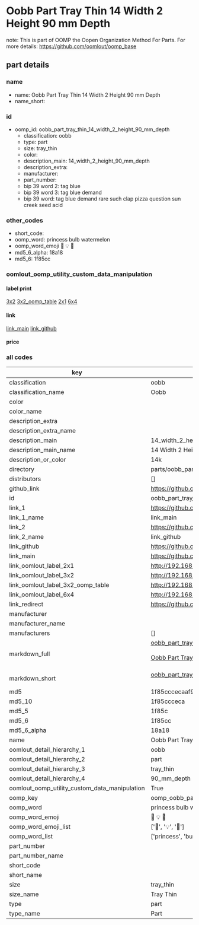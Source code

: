 # Oobb Part Tray Thin 14 Width 2 Height 90 mm Depth  

note: This is part of OOMP the Oopen Organization Method For Parts. For more details: https://github.com/oomlout/oomp_base

##  part details
  







### name
* name: Oobb Part Tray Thin 14 Width 2 Height 90 mm Depth
* name_short: 
### id
* oomp_id: oobb_part_tray_thin_14_width_2_height_90_mm_depth
  * classification: oobb
  * type: part
  * size: tray_thin
  * color: 
  * description_main: 14_width_2_height_90_mm_depth
  * description_extra: 
  * manufacturer: 
  * part_number: 
  * bip 39 word 2: tag blue
  * bip 39 word 3: tag blue demand
  * bip 39 word: tag blue demand rare such clap pizza question sun creek seed acid

### other_codes
* short_code: 
* oomp_word: princess bulb watermelon
* oomp_word_emoji :princess: :bulb: :watermelon:
* md5_6_alpha: 18a18
* md5_6: 1f85cc






### oomlout_oomp_utility_custom_data_manipulation
#### label print
[3x2](http://192.168.1.245:1112/?label=oomp%2018a18)
[3x2_oomp_table](http://192.168.1.108:1112/?label=oomp%2018a18)
[2x1](http://192.168.1.242:1112/?label=oomp%2018a18)
[6x4](http://192.168.1.55:1112/?label=oomp%2018a18)    

#### link

[link_main](https://github.com/oomlout/oomlout_oomp_version_1_messy/tree/main/parts/oobb_part_tray_thin_14_width_2_height_90_mm_depth) [link_github](https://github.com/oomlout/oomlout_oomp_version_1_messy/tree/main/parts/oobb_part_tray_thin_14_width_2_height_90_mm_depth)                             

#### price







### all codes 
| key | value |  
| --- | --- |  
| classification | oobb |  
| classification_name | Oobb |  
| color |  |  
| color_name |  |  
| description_extra |  |  
| description_extra_name |  |  
| description_main | 14_width_2_height_90_mm_depth |  
| description_main_name | 14 Width 2 Height 90 mm Depth |  
| description_or_color | 14k |  
| directory | parts/oobb_part_tray_thin_14_width_2_height_90_mm_depth |  
| distributors | [] |  
| github_link | https://github.com/oomlout/oomlout_oomp_part_src/tree/main/parts/oobb_part_tray_thin_14_width_2_height_90_mm_depth |  
| id | oobb_part_tray_thin_14_width_2_height_90_mm_depth |  
| link_1 | https://github.com/oomlout/oomlout_oomp_version_1_messy/tree/main/parts/oobb_part_tray_thin_14_width_2_height_90_mm_depth |  
| link_1_name | link_main |  
| link_2 | https://github.com/oomlout/oomlout_oomp_version_1_messy/tree/main/parts/oobb_part_tray_thin_14_width_2_height_90_mm_depth |  
| link_2_name | link_github |  
| link_github | https://github.com/oomlout/oomlout_oomp_version_1_messy/tree/main/parts/oobb_part_tray_thin_14_width_2_height_90_mm_depth |  
| link_main | https://github.com/oomlout/oomlout_oomp_version_1_messy/tree/main/parts/oobb_part_tray_thin_14_width_2_height_90_mm_depth |  
| link_oomlout_label_2x1 | http://192.168.1.242:1112/?label=oomp%2018a18 |  
| link_oomlout_label_3x2 | http://192.168.1.245:1112/?label=oomp%2018a18 |  
| link_oomlout_label_3x2_oomp_table | http://192.168.1.108:1112/?label=oomp%2018a18 |  
| link_oomlout_label_6x4 | http://192.168.1.55:1112/?label=oomp%2018a18 |  
| link_redirect | https://github.com/oomlout/oomlout_oomp_version_1_messy/tree/main/parts/oobb_part_tray_thin_14_width_2_height_90_mm_depth |  
| manufacturer |  |  
| manufacturer_name |  |  
| manufacturers | [] |  
| markdown_full | [oobb_part_tray_thin_14_width_2_height_90_mm_depth](none)<br>[](none)<br>[Oobb Part Tray Thin 14 Width 2 Height 90 Mm Depth](none)<br><br> |  
| markdown_short | [oobb_part_tray_thin_14_width_2_height_90_mm_depth](none)<br><br> |  
| md5 | 1f85cccecaaf94b4a76c3b20744616e9 |  
| md5_10 | 1f85ccceca |  
| md5_5 | 1f85c |  
| md5_6 | 1f85cc |  
| md5_6_alpha | 18a18 |  
| name | Oobb Part Tray Thin 14 Width 2 Height 90 mm Depth |  
| oomlout_detail_hierarchy_1 | oobb |  
| oomlout_detail_hierarchy_2 | part |  
| oomlout_detail_hierarchy_3 | tray_thin |  
| oomlout_detail_hierarchy_4 | 90_mm_depth |  
| oomlout_oomp_utility_custom_data_manipulation | True |  
| oomp_key | oomp_oobb_part_tray_thin_14_width_2_height_90_mm_depth |  
| oomp_word | princess bulb watermelon |  
| oomp_word_emoji | :princess: :bulb: :watermelon: |  
| oomp_word_emoji_list | [':princess:', ':bulb:', ':watermelon:'] |  
| oomp_word_list | ['princess', 'bulb', 'watermelon'] |  
| part_number |  |  
| part_number_name |  |  
| short_code |  |  
| short_name |  |  
| size | tray_thin |  
| size_name | Tray Thin |  
| type | part |  
| type_name | Part |  

